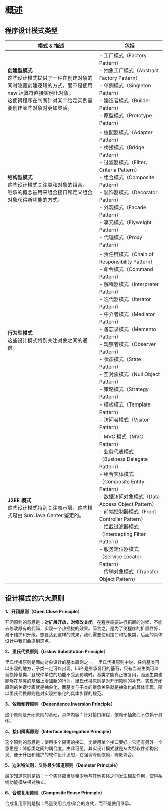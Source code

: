 # 概述

## 程序设计模式类型

| 模式 & 描述                                                  | 包括                                                         |
| ------------------------------------------------------------ | ------------------------------------------------------------ |
| **创建型模式**<br/>这些设计模式提供了一种在创建对象的同时隐藏创建逻辑的方式，而不是使用 new 运算符直接实例化对象。<br/>这使得程序在判断针对某个给定实例需要创建哪些对象时更加灵活。 | - 工厂模式（Factory Pattern）<br/>- 抽象工厂模式（Abstract Factory Pattern）<br/>- 单例模式（Singleton Pattern）<br/>-  建造者模式（Builder Pattern）<br/>- 原型模式（Prototype Pattern） |
| **结构型模式**<br/>这些设计模式关注类和对象的组合。<br/>继承的概念被用来组合接口和定义组合对象获得新功能的方式。 | - 适配器模式（Adapter Pattern）<br/>- 桥接模式（Bridge Pattern）<br/>- 过滤器模式（Filter、Criteria Pattern）<br/>- 组合模式（Composite Pattern）<br/>- 装饰器模式（Decorator Pattern）<br/>- 外观模式（Facade Pattern）<br/>- 享元模式（Flyweight Pattern）<br/>- 代理模式（Proxy Pattern） |
| **行为型模式**<br/>这些设计模式特别关注对象之间的通信。      | - 责任链模式（Chain of Responsibility Pattern）<br/>- 命令模式（Command Pattern）<br/>- 解释器模式（Interpreter Pattern）<br/>- 迭代器模式（Iterator Pattern）<br/>- 中介者模式（Mediator Pattern）<br/>- 备忘录模式（Memento Pattern）<br/>- 观察者模式（Observer Pattern）<br/>- 状态模式（State Pattern）<br/>- 空对象模式（Null Object Pattern）<br/>- 策略模式（Strategy Pattern）<br/>- 模板模式（Template Pattern）<br/>- 访问者模式（Visitor Pattern） |
| **J2EE 模式**<br/>这些设计模式特别关注表示层。这些模式是由 Sun Java Center 鉴定的。 | - MVC 模式（MVC Pattern）<br/>- 业务代表模式（Business Delegate Pattern）<br/>- 组合实体模式（Composite Entity Pattern）<br/>- 数据访问对象模式（Data Access Object Pattern）<br/>- 前端控制器模式（Front Controller Pattern）<br/>- 拦截过滤器模式（Intercepting Filter Pattern）<br/>- 服务定位器模式（Service Locator Pattern）<br/>- 传输对象模式（Transfer Object Pattern） |

## 设计模式的六大原则

**1、开闭原则（Open Close Principle）**

开闭原则的意思是：**对扩展开放，对修改关闭**。在程序需要进行拓展的时候，不能去修改原有的代码，实现一个热插拔的效果。简言之，是为了使程序的扩展性好，易于维护和升级。想要达到这样的效果，我们需要使用接口和抽象类，后面的具体设计中我们会提到这点。

**2、里氏代换原则（Liskov Substitution Principle）**

里氏代换原则是面向对象设计的基本原则之一。 里氏代换原则中说，任何基类可以出现的地方，子类一定可以出现。LSP 是继承复用的基石，只有当派生类可以替换掉基类，且软件单位的功能不受到影响时，基类才能真正被复用，而派生类也能够在基类的基础上增加新的行为。里氏代换原则是对开闭原则的补充。实现开闭原则的关键步骤就是抽象化，而基类与子类的继承关系就是抽象化的具体实现，所以里氏代换原则是对实现抽象化的具体步骤的规范。

**3、依赖倒转原则（Dependence Inversion Principle）**

这个原则是开闭原则的基础，具体内容：针对接口编程，依赖于抽象而不依赖于具体。

**4、接口隔离原则（Interface Segregation Principle）**

这个原则的意思是：使用多个隔离的接口，比使用单个接口要好。它还有另外一个意思是：降低类之间的耦合度。由此可见，其实设计模式就是从大型软件架构出发、便于升级和维护的软件设计思想，它强调降低依赖，降低耦合。

**5、迪米特法则，又称最少知道原则（Demeter Principle）**

最少知道原则是指：一个实体应当尽量少地与其他实体之间发生相互作用，使得系统功能模块相对独立。

**6、合成复用原则（Composite Reuse Principle）**

合成复用原则是指：尽量使用合成/聚合的方式，而不是使用继承。